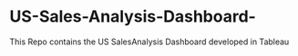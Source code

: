 # US-Sales-Analysis-Dashboard-
This Repo contains the US SalesAnalysis Dashboard developed in Tableau
